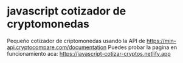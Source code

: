 # javascript cotizador de cryptomonedas
Pequeño cotizador de criptomonedas usando la API de  https://min-api.cryptocompare.com/documentation
Puedes probar la pagina en funcionamiento aca: https://javascript-cotizar-cryptos.netlify.app
